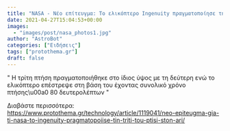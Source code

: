 ```yaml
---
title: "NASA - Νέο επίτευγμα: Το ελικόπτερο Ingenuity πραγματοποίησε την τρίτη του πτήση στον Άρη"
date: 2021-04-27T15:04:53+00:00
images:
  - "images/post/nasa_photos1.jpg"
author: "AstroBot"
categories: ["Ειδήσεις"]
tags: ["protothema.gr"]
draft: false
---
```


" Η τρίτη πτήση πραγματοποιήθηκε στο ίδιος ύψος με τη δεύτερη ενώ το ελικόπτερο επέστρεψε στη βάση του έχοντας συνολικό χρόνο πτήσης\u00a0 80 δευτερολέπτων "

Διαβάστε περισσότερα: https://www.protothema.gr/technology/article/1119041/neo-epiteugma-gia-ti-nasa-to-ingenuity-pragmatopoiise-tin-triti-tou-ptisi-ston-ari/
